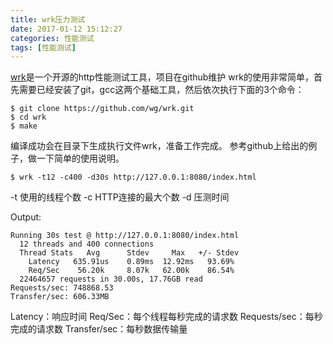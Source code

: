 ```yaml
---
title: wrk压力测试
date: 2017-01-12 15:12:27
categories: 性能测试
tags: [性能测试]
---
```


[wrk][1]是一个开源的http性能测试工具，项目在github维护
wrk的使用非常简单，首先需要已经安装了git，gcc这两个基础工具，然后依次执行下面的3个命令：
``` shell
$ git clone https://github.com/wg/wrk.git  
$ cd wrk  
$ make
```
编译成功会在目录下生成执行文件wrk，准备工作完成。
参考github上给出的例子，做一下简单的使用说明。
```  shell
$ wrk -t12 -c400 -d30s http://127.0.0.1:8080/index.html
```
-t 使用的线程个数
-c HTTP连接的最大个数
-d 压测时间

  Output:
```
Running 30s test @ http://127.0.0.1:8080/index.html
  12 threads and 400 connections
  Thread Stats   Avg      Stdev     Max   +/- Stdev
    Latency   635.91us    0.89ms  12.92ms   93.69%
    Req/Sec    56.20k     8.07k   62.00k    86.54%
  22464657 requests in 30.00s, 17.76GB read
Requests/sec: 748868.53
Transfer/sec: 606.33MB
```
Latency：响应时间
Req/Sec：每个线程每秒完成的请求数
Requests/sec：每秒完成的请求数
Transfer/sec：每秒数据传输量

[1]: https://github.com/wg/wrk
